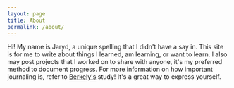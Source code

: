 ```yaml
---
layout: page
title: About
permalink: /about/
---
```


Hi! My name is Jaryd, a unique spelling that I didn't have a say in. This site is for me to write about things I learned, am learning, or want to learn. I also may post projects that I worked on to share with anyone, it's my preferred method to document progress. For more information on how important journaling is, refer to [Berkely's](https://greatergood.berkeley.edu/article/item/how_journaling_can_help_you_in_hard_times) study! It's a great way to express yourself.